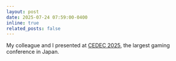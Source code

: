 ```yaml
---
layout: post
date: 2025-07-24 07:59:00-0400
inline: true
related_posts: false
---
```


My colleague and I presented at [CEDEC 2025](https://cedec.cesa.or.jp/2025/timetable/detail/s67b15972176ad/), the largest gaming conference in Japan.
